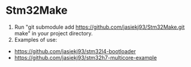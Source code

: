 # Stm32Make
1. Run "git submodule add https://github.com/jasiekj93/Stm32Make.git make" in your project directory.
2. Examples of use:
  * https://github.com/jasiekj93/stm32l4-bootloader
  * https://github.com/jasiekj93/stm32h7-multicore-example
